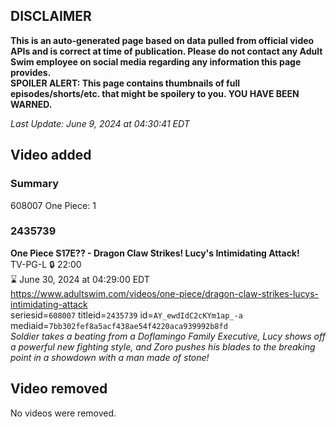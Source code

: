 ## DISCLAIMER
**This is an auto-generated page based on data pulled from official video APIs and is correct at time of publication. Please do not contact any Adult Swim employee on social media regarding any information this page provides.**  
**SPOILER ALERT: This page contains thumbnails of full episodes/shorts/etc. that might be spoilery to you. YOU HAVE BEEN WARNED.**  

_Last Update: June 9, 2024 at 04:30:41 EDT_
## Video added
### Summary
608007 One Piece: 1  
### 2435739
**One Piece S17E?? - Dragon Claw Strikes! Lucy's Intimidating Attack!**  
TV-PG-L 🔒 22:00  
⌛ June 30, 2024 at 04:29:00 EDT  
https://www.adultswim.com/videos/one-piece/dragon-claw-strikes-lucys-intimidating-attack  
seriesid=`608007` titleid=`2435739` id=`AY_ewdIdC2cKYm1ap_-a` mediaid=`7bb302fef8a5acf438ae54f4220aca939992b8fd`  
_Soldier takes a beating from a Doflamingo Family Executive, Lucy shows off a powerful new fighting style, and Zoro pushes his blades to the breaking point in a showdown with a man made of stone!_  
## Video removed
No videos were removed.  
